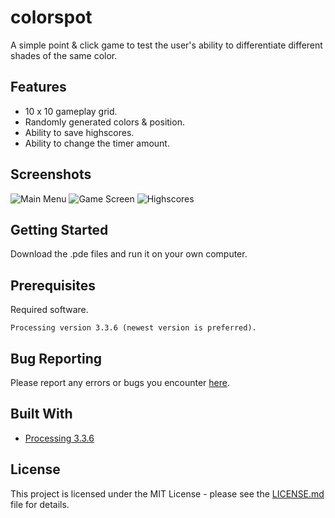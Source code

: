 # colorspot
A simple point & click game to test the user's ability to differentiate different shades of the same color.

## Features

* 10 x 10 gameplay grid.
* Randomly generated colors & position.
* Ability to save highscores.
* Ability to change the timer amount.

## Screenshots

![Main Menu](https://i.imgur.com/Cg6omJX.png)
![Game Screen](https://i.imgur.com/jRuO9I5.png)
![Highscores](https://i.imgur.com/6mus5Ub.png)

## Getting Started

Download the .pde files and run it on your own computer.

## Prerequisites

Required software.

```
Processing version 3.3.6 (newest version is preferred).
```
## Bug Reporting

Please report any errors or bugs you encounter [here](https://github.com/KevinLu/colorspot/issues).

## Built With

* [Processing 3.3.6](https://processing.org/download/)

## License

This project is licensed under the MIT License - please see the [LICENSE.md](LICENSE.md) file for details.
